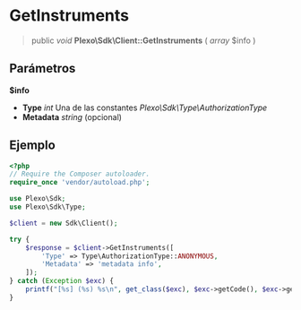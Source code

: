 # GetInstruments

> public *void* **Plexo\\Sdk\\Client::GetInstruments** ( *array* $info )

## Parámetros

**$info**

  * **Type** *int* Una de las constantes *Plexo\Sdk\Type\AuthorizationType*
  * **Metadata** *string* (opcional)

## Ejemplo

```php
<?php
// Require the Composer autoloader.
require_once 'vendor/autoload.php';

use Plexo\Sdk;
use Plexo\Sdk\Type;

$client = new Sdk\Client();

try {
    $response = $client->GetInstruments([
        'Type' => Type\AuthorizationType::ANONYMOUS,
        'Metadata' => 'metadata info',
    ]);
} catch (Exception $exc) {
    printf("[%s] (%s) %s\n", get_class($exc), $exc->getCode(), $exc->getMessage());
}
```
